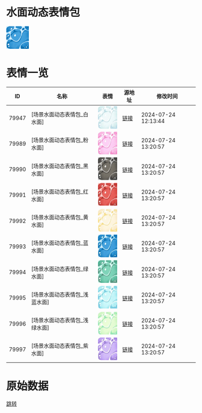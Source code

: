 # 水面动态表情包

<img src="./cover.png" height="60" alt="cover" />

# 表情一览

|ID|名称|表情|源地址|修改时间|
|----|----|----|----|----|
|79947|[场景水面动态表情包_白水面]|<img src="./pic/079947_%5B场景水面动态表情包_白水面%5D.gif" height="60" alt="白水面"/>|[链接](https://i0.hdslb.com/bfs/emote/3240b1f0ef834ea8e31862d453ea0c3543c00bc2.gif)|2024-07-24 12:13:44|
|79989|[场景水面动态表情包_粉水面]|<img src="./pic/079989_%5B场景水面动态表情包_粉水面%5D.gif" height="60" alt="粉水面"/>|[链接](https://i0.hdslb.com/bfs/emote/f5afb12b2aa4fe3725dbc65f50a0df9e1b4729e2.gif)|2024-07-24 13:20:57|
|79990|[场景水面动态表情包_黑水面]|<img src="./pic/079990_%5B场景水面动态表情包_黑水面%5D.gif" height="60" alt="黑水面"/>|[链接](https://i0.hdslb.com/bfs/emote/4b5206468153e9f7b34a351aaa52b476329efcfb.gif)|2024-07-24 13:20:57|
|79991|[场景水面动态表情包_红水面]|<img src="./pic/079991_%5B场景水面动态表情包_红水面%5D.gif" height="60" alt="红水面"/>|[链接](https://i0.hdslb.com/bfs/emote/ada6a1a4166f7dda6172bd09e4c4c0d7804f1cf4.gif)|2024-07-24 13:20:57|
|79992|[场景水面动态表情包_黄水面]|<img src="./pic/079992_%5B场景水面动态表情包_黄水面%5D.gif" height="60" alt="黄水面"/>|[链接](https://i0.hdslb.com/bfs/emote/68c46c0b89da6e92bbb0bc75b951e68c15246165.gif)|2024-07-24 13:20:57|
|79993|[场景水面动态表情包_蓝水面]|<img src="./pic/079993_%5B场景水面动态表情包_蓝水面%5D.gif" height="60" alt="蓝水面"/>|[链接](https://i0.hdslb.com/bfs/emote/b492f0965abb5b169880e89e0ad94631a46d0faf.gif)|2024-07-24 13:20:57|
|79994|[场景水面动态表情包_绿水面]|<img src="./pic/079994_%5B场景水面动态表情包_绿水面%5D.gif" height="60" alt="绿水面"/>|[链接](https://i0.hdslb.com/bfs/emote/3a9df3c36a159a1f95043fad1b63a7bbe4df2191.gif)|2024-07-24 13:20:57|
|79995|[场景水面动态表情包_浅蓝水面]|<img src="./pic/079995_%5B场景水面动态表情包_浅蓝水面%5D.gif" height="60" alt="浅蓝水面"/>|[链接](https://i0.hdslb.com/bfs/emote/d24f1e077fa1820c6cadb0f8f008f9b3d740d97b.gif)|2024-07-24 13:20:57|
|79996|[场景水面动态表情包_浅绿水面]|<img src="./pic/079996_%5B场景水面动态表情包_浅绿水面%5D.gif" height="60" alt="浅绿水面"/>|[链接](https://i0.hdslb.com/bfs/emote/9ca8e984dd3930da1e0a08157b42afad479a42ff.gif)|2024-07-24 13:20:57|
|79997|[场景水面动态表情包_紫水面]|<img src="./pic/079997_%5B场景水面动态表情包_紫水面%5D.gif" height="60" alt="紫水面"/>|[链接](https://i0.hdslb.com/bfs/emote/2b974e3a544882216b7af91ef8199e65a9da4ab0.gif)|2024-07-24 13:20:57|

# 原始数据

[跳转](./raw.json)

